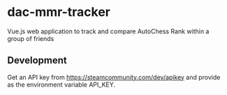 # dac-mmr-tracker
Vue.js web application to track and compare AutoChess Rank within a group of friends

## Development
Get an API key from https://steamcommunity.com/dev/apikey and provide as the environment variable API_KEY.
